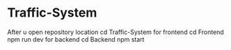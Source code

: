 # Traffic-System
After u open repository location
cd Traffic-System
for frontend
cd Frontend
npm run dev
for backend
cd Backend
npm start


